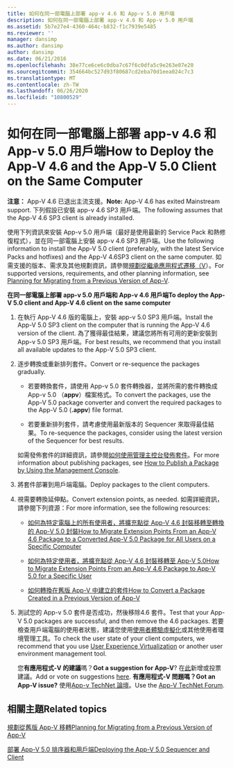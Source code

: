 ```yaml
---
title: 如何在同一部電腦上部署 app-v 4.6 和 App-v 5.0 用戶端
description: 如何在同一部電腦上部署 app-v 4.6 和 App-v 5.0 用戶端
ms.assetid: 5b7e27e4-4360-464c-b832-f1c7939e5485
ms.reviewer: ''
manager: dansimp
ms.author: dansimp
author: dansimp
ms.date: 06/21/2016
ms.openlocfilehash: 38e77ce6ce6c0dba7c67f6c0dfa5c9e263e07e20
ms.sourcegitcommit: 354664bc527d93f80687cd2eba70d1eea024c7c3
ms.translationtype: MT
ms.contentlocale: zh-TW
ms.lasthandoff: 06/26/2020
ms.locfileid: "10800529"
---
```

# <span data-ttu-id="f026b-103">如何在同一部電腦上部署 app-v 4.6 和 App-v 5.0 用戶端</span><span class="sxs-lookup"><span data-stu-id="f026b-103">How to Deploy the App-V 4.6 and the App-V 5.0 Client on the Same Computer</span></span>

<span data-ttu-id="f026b-104">**注意：** App-V 4.6 已退出主流支援。</span><span class="sxs-lookup"><span data-stu-id="f026b-104">**Note:** App-V 4.6 has exited Mainstream support.</span></span> <span data-ttu-id="f026b-105">下列假設已安裝 app-v 4.6 SP3 用戶端。</span><span class="sxs-lookup"><span data-stu-id="f026b-105">The following assumes that the App-V 4.6 SP3 client is already installed.</span></span>

<span data-ttu-id="f026b-106">使用下列資訊來安裝 App-v 5.0 用戶端（最好是使用最新的 Service Pack 和熱修復程式），並在同一部電腦上安裝 app-v 4.6 SP3 用戶端。</span><span class="sxs-lookup"><span data-stu-id="f026b-106">Use the following information to install the App-V 5.0 client (preferably, with the latest Service Packs and hotfixes) and the App-V 4.6SP3 client on the same computer.</span></span> <span data-ttu-id="f026b-107">如需支援的版本、需求及其他規劃資訊，請參閱[規劃從繼承應用程式遷移（V](planning-for-migrating-from-a-previous-version-of-app-v.md)）。</span><span class="sxs-lookup"><span data-stu-id="f026b-107">For supported versions, requirements, and other planning information, see [Planning for Migrating from a Previous Version of App-V](planning-for-migrating-from-a-previous-version-of-app-v.md).</span></span>

**<span data-ttu-id="f026b-108">在同一部電腦上部署 app-v 5.0 用戶端和 App-v 4.6 用戶端</span><span class="sxs-lookup"><span data-stu-id="f026b-108">To deploy the App-V 5.0 client and App-V 4.6 client on the same computer</span></span>**

1.  <span data-ttu-id="f026b-109">在執行 App-V 4.6 版的電腦上，安裝 app-v 5.0 SP3 用戶端。</span><span class="sxs-lookup"><span data-stu-id="f026b-109">Install the App-V 5.0 SP3 client on the computer that is running the App-V 4.6 version of the client.</span></span> <span data-ttu-id="f026b-110">為了獲得最佳結果，建議您將所有可用的更新安裝到 App-v 5.0 SP3 用戶端。</span><span class="sxs-lookup"><span data-stu-id="f026b-110">For best results, we recommend that you install all available updates to the App-V 5.0 SP3 client.</span></span>

2.  <span data-ttu-id="f026b-111">逐步轉換或重新排列套件。</span><span class="sxs-lookup"><span data-stu-id="f026b-111">Convert or re-sequence the packages gradually.</span></span>

    -   <span data-ttu-id="f026b-112">若要轉換套件，請使用 App-v 5.0 套件轉換器，並將所需的套件轉換成 App-v 5.0 （**appv**）檔案格式。</span><span class="sxs-lookup"><span data-stu-id="f026b-112">To convert the packages, use the App-V 5.0 package converter and convert the required packages to the App-V 5.0 (**.appv**) file format.</span></span>

    -   <span data-ttu-id="f026b-113">若要重新排列套件，請考慮使用最新版本的 Sequencer 來取得最佳結果。</span><span class="sxs-lookup"><span data-stu-id="f026b-113">To re-sequence the packages, consider using the latest version of the Sequencer for best results.</span></span>

    <span data-ttu-id="f026b-114">如需發佈套件的詳細資訊，請參閱[如何使用管理主控台發佈套件](how-to-publish-a-package-by-using-the-management-console-50.md)。</span><span class="sxs-lookup"><span data-stu-id="f026b-114">For more information about publishing packages, see [How to Publish a Package by Using the Management Console](how-to-publish-a-package-by-using-the-management-console-50.md).</span></span>

3.  <span data-ttu-id="f026b-115">將套件部署到用戶端電腦。</span><span class="sxs-lookup"><span data-stu-id="f026b-115">Deploy packages to the client computers.</span></span>

4.  <span data-ttu-id="f026b-116">視需要轉換延伸點。</span><span class="sxs-lookup"><span data-stu-id="f026b-116">Convert extension points, as needed.</span></span> <span data-ttu-id="f026b-117">如需詳細資訊，請參閱下列資源：</span><span class="sxs-lookup"><span data-stu-id="f026b-117">For more information, see the following resources:</span></span>

    -   [<span data-ttu-id="f026b-118">如何為特定電腦上的所有使用者，將擴充點從 App-V 4.6 封裝移轉至轉換的 App-V 5.0 封裝</span><span class="sxs-lookup"><span data-stu-id="f026b-118">How to Migrate Extension Points From an App-V 4.6 Package to a Converted App-V 5.0 Package for All Users on a Specific Computer</span></span>](how-to-migrate-extension-points-from-an-app-v-46-package-to-a-converted-app-v-50-package-for-all-users-on-a-specific-computer.md)

    -   [<span data-ttu-id="f026b-119">如何為特定使用者，將擴充點從 App-V 4.6 封裝移轉至 App-V 5.0</span><span class="sxs-lookup"><span data-stu-id="f026b-119">How to Migrate Extension Points From an App-V 4.6 Package to App-V 5.0 for a Specific User</span></span>](how-to-migrate-extension-points-from-an-app-v-46-package-to-app-v-50-for-a-specific-user.md)

    -   [<span data-ttu-id="f026b-120">如何轉換在舊版 App-V 中建立的套件</span><span class="sxs-lookup"><span data-stu-id="f026b-120">How to Convert a Package Created in a Previous Version of App-V</span></span>](how-to-convert-a-package-created-in-a-previous-version-of-app-v.md)

5.  <span data-ttu-id="f026b-121">測試您的 App-v 5.0 套件是否成功，然後移除4.6 套件。</span><span class="sxs-lookup"><span data-stu-id="f026b-121">Test that your App-V 5.0 packages are successful, and then remove the 4.6 packages.</span></span> <span data-ttu-id="f026b-122">若要檢查用戶端電腦的使用者狀態，建議您使用[使用者體驗虛擬化](https://technet.microsoft.com/library/dn458947.aspx)或其他使用者環境管理工具。</span><span class="sxs-lookup"><span data-stu-id="f026b-122">To check the user state of your client computers, we recommend that you use [User Experience Virtualization](https://technet.microsoft.com/library/dn458947.aspx) or another user environment management tool.</span></span>

    <span data-ttu-id="f026b-123">您**有應用程式-V 的建議**嗎？</span><span class="sxs-lookup"><span data-stu-id="f026b-123">**Got a suggestion for App-V**?</span></span> <span data-ttu-id="f026b-124">在[此](http://appv.uservoice.com/forums/280448-microsoft-application-virtualization)新增或投票建議。</span><span class="sxs-lookup"><span data-stu-id="f026b-124">Add or vote on suggestions [here](http://appv.uservoice.com/forums/280448-microsoft-application-virtualization).</span></span> **<span data-ttu-id="f026b-125">有應用程式-V 問題嗎？</span><span class="sxs-lookup"><span data-stu-id="f026b-125">Got an App-V issue?</span></span>** <span data-ttu-id="f026b-126">使用[App-v TechNet 論壇](https://social.technet.microsoft.com/Forums/home?forum=mdopappv)。</span><span class="sxs-lookup"><span data-stu-id="f026b-126">Use the [App-V TechNet Forum](https://social.technet.microsoft.com/Forums/home?forum=mdopappv).</span></span>

## <span data-ttu-id="f026b-127">相關主題</span><span class="sxs-lookup"><span data-stu-id="f026b-127">Related topics</span></span>


[<span data-ttu-id="f026b-128">規劃從舊版 App-V 移轉</span><span class="sxs-lookup"><span data-stu-id="f026b-128">Planning for Migrating from a Previous Version of App-V</span></span>](planning-for-migrating-from-a-previous-version-of-app-v.md)

[<span data-ttu-id="f026b-129">部署 App-V 5.0 排序器和用戶端</span><span class="sxs-lookup"><span data-stu-id="f026b-129">Deploying the App-V 5.0 Sequencer and Client</span></span>](deploying-the-app-v-50-sequencer-and-client.md)

 

 





